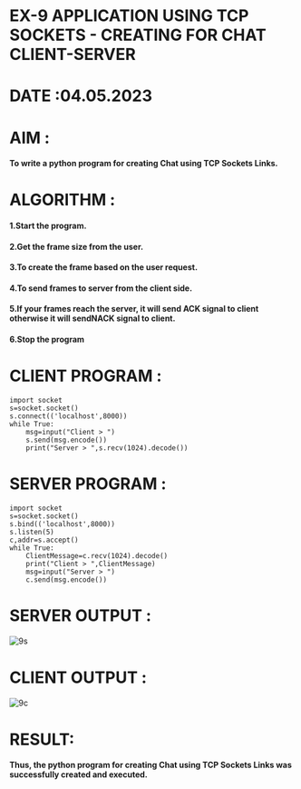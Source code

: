 # EX-9 APPLICATION USING TCP SOCKETS - CREATING FOR CHAT CLIENT-SERVER
# DATE :04.05.2023
# AIM :
#### To write a python program for creating Chat using TCP Sockets Links.
# ALGORITHM :
#### 1.Start the program.
#### 2.Get the frame size from the user.
#### 3.To create the frame based on the user request.
#### 4.To send frames to server from the client side.
#### 5.If your frames reach the server, it will send ACK signal to client otherwise it will sendNACK signal to client.
#### 6.Stop the program
# CLIENT PROGRAM :
```PY
import socket
s=socket.socket()
s.connect(('localhost',8000))
while True:
    msg=input("Client > ")
    s.send(msg.encode())
    print("Server > ",s.recv(1024).decode())
```
# SERVER PROGRAM :
```PY
import socket
s=socket.socket()
s.bind(('localhost',8000))
s.listen(5)
c,addr=s.accept()
while True:
    ClientMessage=c.recv(1024).decode()
    print("Client > ",ClientMessage)
    msg=input("Server > ")
    c.send(msg.encode())
```
# SERVER OUTPUT :
![9s](https://github.com/ARSHADAHMEDM/EX-9/assets/128116503/a3c65afd-1cb4-41db-979a-b552ebb87024)
# CLIENT OUTPUT : 
![9c](https://github.com/ARSHADAHMEDM/EX-9/assets/128116503/6a7ccf68-046c-47fc-a252-04b1a2bdd63e)
# RESULT:
#### Thus, the python program for creating Chat using TCP Sockets Links was successfully created and executed.
